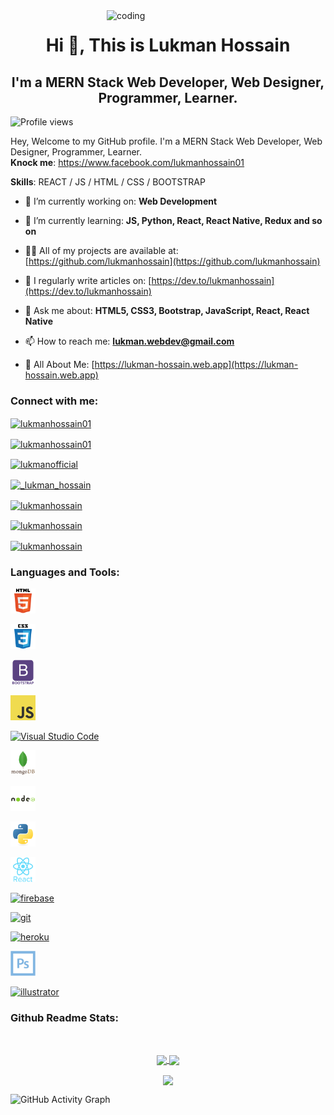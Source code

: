 <img align="right" alt="coding" width="350" src="https://github.com/abhisheknaiidu/abhisheknaiidu/raw/master/code.gif?raw=true">
<h1 align="center">Hi 👋, This is Lukman Hossain</h1>
<h2 align="center">I'm a MERN Stack Web Developer, Web Designer, Programmer, Learner.</h2>

![Profile views](https://gpvc.arturio.dev/lukmanhossain) 

Hey, Welcome to my GitHub profile. I'm a MERN Stack Web Developer, Web Designer, Programmer, Learner.</br> 
**Knock me**: https://www.facebook.com/lukmanhossain01

**Skills**: REACT / JS / HTML / CSS / BOOTSTRAP 
 

- 🔭 I’m currently working on: **Web Development**

- 🌱 I’m currently learning: **JS, Python, React, React Native, Redux and so on**

- 👨‍💻 All of my projects are available at: [https://github.com/lukmanhossain](https://github.com/lukmanhossain)

- 📝 I regularly write articles on: [https://dev.to/lukmanhossain](https://dev.to/lukmanhossain)

- 💬 Ask me about: **HTML5, CSS3, Bootstrap, JavaScript, React, React Native**

- 📫 How to reach me: **lukman.webdev@gmail.com**

- 📄 All About Me: [https://lukman-hossain.web.app](https://lukman-hossain.web.app)

<h3 align="left">Connect with me:</h3>
<p align="left">
<a href="https://fb.com/lukmanhossain01" target="blank"><img align="center" src="https://raw.githubusercontent.com/rahuldkjain/github-profile-readme-generator/master/src/images/icons/Social/facebook.svg" alt="lukmanhossain01" height="30" width="40" /></a>
 
<a href="https://twitter.com/lukmanhossain01" target="blank"><img align="center" src="https://raw.githubusercontent.com/rahuldkjain/github-profile-readme-generator/master/src/images/icons/Social/twitter.svg" alt="lukmanhossain01" height="30" width="40" /></a>
 
<a href="https://linkedin.com/in/lukmanofficial" target="blank"><img align="center" src="https://raw.githubusercontent.com/rahuldkjain/github-profile-readme-generator/master/src/images/icons/Social/linked-in-alt.svg" alt="lukmanofficial" height="30" width="40" /></a>
 
<a href="https://instagram.com/_lukman_hossain" target="blank"><img align="center" src="https://raw.githubusercontent.com/rahuldkjain/github-profile-readme-generator/master/src/images/icons/Social/instagram.svg" alt="_lukman_hossain" height="30" width="40" /></a>
 
<a href="https://codepen.io/lukmanhossain" target="blank"><img align="center" src="https://raw.githubusercontent.com/rahuldkjain/github-profile-readme-generator/master/src/images/icons/Social/codepen.svg" alt="lukmanhossain" height="30" width="40" /></a>
 
<a href="https://dribbble.com/lukmanhossain" target="blank"><img align="center" src="https://raw.githubusercontent.com/rahuldkjain/github-profile-readme-generator/master/src/images/icons/Social/dribbble.svg" alt="lukmanhossain" height="30" width="40" /></a>
 
<a href="https://www.behance.net/lukmanhossain" target="blank"><img align="center" src="https://raw.githubusercontent.com/rahuldkjain/github-profile-readme-generator/master/src/images/icons/Social/behance.svg" alt="lukmanhossain" height="30" width="40" /></a>
</p>

<h3 align="left">Languages and Tools:</h3>
<p align="left"> 
<a href="https://www.w3.org/html/" target="_blank"> <img src="https://raw.githubusercontent.com/devicons/devicon/master/icons/html5/html5-original-wordmark.svg" alt="html5" width="40" height="40"/> </a> 
 
<a href="https://www.w3schools.com/css/" target="_blank"> <img src="https://raw.githubusercontent.com/devicons/devicon/master/icons/css3/css3-original-wordmark.svg" alt="css3" width="40" height="40"/> </a>
 
<a href="https://getbootstrap.com" target="_blank"> <img src="https://raw.githubusercontent.com/devicons/devicon/master/icons/bootstrap/bootstrap-plain-wordmark.svg" alt="bootstrap" width="40" height="40"/> </a> 
 
<a href="https://www.w3schools.com/js/" target="_blank"> <img src="https://raw.githubusercontent.com/github/explore/80688e429a7d4ef2fca1e82350fe8e3517d3494d/topics/javascript/javascript.png" alt="JavaScript" width="40" height="40"/> </a>
 
 <a href="https://code.visualstudio.com" target="_blank"> <img src="https://raw.githubusercontent.com/github/explore/80688e429a7d4ef2fca1e82350fe8e3517d3494d/topics/visual-
  studio- code/visual-studio-code.png" alt="Visual Studio Code" width="40" height="40"/> </a>
 
<a href="https://www.mongodb.com/" target="_blank"> <img src="https://raw.githubusercontent.com/devicons/devicon/master/icons/mongodb/mongodb-original-wordmark.svg" alt="mongodb" width="40" height="40"/> </a> 
 
<a href="https://nodejs.org" target="_blank"> <img src="https://raw.githubusercontent.com/devicons/devicon/master/icons/nodejs/nodejs-original-wordmark.svg" alt="nodejs" width="40" height="40"/> </a>
 
<a href="https://www.python.org" target="_blank"> <img src="https://raw.githubusercontent.com/devicons/devicon/master/icons/python/python-original.svg" alt="python" width="40" height="40"/> </a> 
 
<a href="https://reactjs.org/" target="_blank"> <img src="https://raw.githubusercontent.com/devicons/devicon/master/icons/react/react-original-wordmark.svg" alt="react" width="40" height="40"/> </a> 
 
<a href="https://firebase.google.com/" target="_blank"> <img src="https://www.vectorlogo.zone/logos/firebase/firebase-icon.svg" alt="firebase" width="40" height="40"/> </a> 
 
<a href="https://git-scm.com/" target="_blank"> <img src="https://www.vectorlogo.zone/logos/git-scm/git-scm-icon.svg" alt="git" width="40" height="40"/> </a> 
 
<a href="https://heroku.com" target="_blank"> <img src="https://www.vectorlogo.zone/logos/heroku/heroku-icon.svg" alt="heroku" width="40" height="40"/> </a> 
 
<a href="https://www.photoshop.com/en" target="_blank"> <img src="https://raw.githubusercontent.com/devicons/devicon/master/icons/photoshop/photoshop-line.svg" alt="photoshop" width="40" height="40"/> </a> 
 
<a href="https://www.adobe.com/in/products/illustrator.html" target="_blank"> <img src="https://www.vectorlogo.zone/logos/adobe_illustrator/adobe_illustrator-icon.svg" alt="illustrator" width="40" height="40"/> </a> 
</p>

<h3 align="left">Github Readme Stats:</h3>
 </br>
 <p align="center">
  <a href="https://github.com/lukmanhossain">
   <img width="430" align="center" src="https://github-readme-stats.vercel.app/api?username=lukmanhossain&show_icons=true&theme=radical&count_private=true">
  </a>
  <a href="https://github.com/lukmanhossain/github-readme-stats">
    <img align="center" src="https://github-readme-stats.anuraghazra1.vercel.app/api/top-langs/?username=lukmanhossain&layout=compact&theme=radical&langs_count=6" />
  </a>
 </p>
<p align="center">
   <img align="center" src="https://github-readme-streak-stats.herokuapp.com/?user=lukmanhossain&theme=radical&hide_border=true"/>
</p>  

![GitHub Activity Graph](https://activity-graph.herokuapp.com/graph?username=lukmanhossain)  
